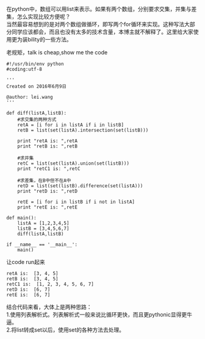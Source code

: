 在python中，数组可以用list来表示。如果有两个数组，分别要求交集，并集与差集，怎么实现比较方便呢？  
当然最容易想到的是对两个数组做循环，即写两个for循环来实现。这种写法大部分同学应该都会，而且也没有太多的技术含量，本博主就不解释了。这里给大家使用更为装bility的一些方法。  

老规矩，talk is cheap,show me the code  

```
#!/usr/bin/env python
#coding:utf-8

'''
Created on 2016年6月9日

@author: lei.wang
'''

def diff(listA,listB):
    #求交集的两种方式
    retA = [i for i in listA if i in listB]
    retB = list(set(listA).intersection(set(listB)))
    
    print "retA is: ",retA
    print "retB is: ",retB
    
    #求并集
    retC = list(set(listA).union(set(listB)))
    print "retC1 is: ",retC
    
    #求差集，在B中但不在A中
    retD = list(set(listB).difference(set(listA)))
    print "retD is: ",retD
    
    retE = [i for i in listB if i not in listA]
    print "retE is: ",retE
    
def main():
    listA = [1,2,3,4,5]
    listB = [3,4,5,6,7]
    diff(listA,listB)
    
if __name__ == '__main__':
    main()
```  

让code run起来  

```
retA is:  [3, 4, 5]
retB is:  [3, 4, 5]
retC1 is:  [1, 2, 3, 4, 5, 6, 7]
retD is:  [6, 7]
retE is:  [6, 7]
```  

结合代码来看，大体上是两种思路：  
1.使用列表解析式。列表解析式一般来说比循环更快，而且更pythonic显得更牛逼。  
2.将list转成set以后，使用set的各种方法去处理。  